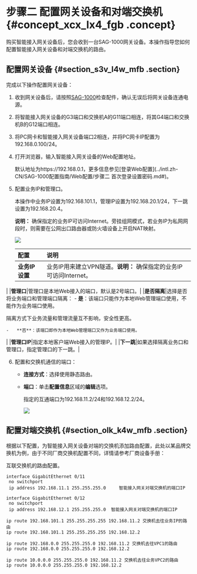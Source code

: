 # 步骤二 配置网关设备和对端交换机 {#concept_xcx_lx4_fgb .concept}

购买智能接入网关设备后，您会收到一台SAG-1000网关设备。本操作指导您如何配置智能接入网关设备和对端交换机的路由。

## 配置网关设备 {#section_s3v_l4w_mfb .section}

完成以下操作配置网关设备：

1.  收到网关设备后，请按照[SAG-1000](../intl.zh-CN/产品简介/智能接入网关硬件版设备/SAG-1000.md#)检查配件，确认无误后将网关设备连通电源。
2.  将智能接入网关设备的G3端口和交换机A的G11端口相连，将其G4端口和交换机B的G12端口相连。
3.  将PC网卡和智能接入网关设备端口2相连，并将PC网卡IP配置为192.168.0.100/24。
4.  打开浏览器，输入智能接入网关设备的Web配置地址。

    默认地址为https://192.168.0.1，更多信息参见[登录Web配置](../intl.zh-CN/SAG-1000配置指南/Web配置/步骤二 首次登录设置密码.md#)。

5.  配置业务IP和管理口。

    本操作中业务IP设置为192.168.101.1，管理IP设置为192.168.20.1/24，下一跳设置为192.168.20.4。

    **说明：** 确保指定的业务IP可访问Internet。旁挂组网模式，若业务IP为私网网段时，则需要在公网出口路由器或防火墙设备上开启NAT映射。

    ![](http://static-aliyun-doc.oss-cn-hangzhou.aliyuncs.com/assets/img/82227/156073862941191_zh-CN.png)

    |配置|说明|
    |:-|:-|
    |**业务IP设置**|业务IP用来建立VPN隧道。**说明：** 确保指定的业务IP可访问Internet。

|
    |**管理口**|管理口是本地Web接入的端口，默认是2号端口。|
    |**是否隔离**|选择是否将业务端口和管理端口隔离：    -   **是**：该端口只能作为本地Web管理端口使用，不能作为业务端口使用。

隔离方式下业务流量和管理流量互不影响，安全性更高。

    -   **否**：该端口即作为本地Web管理端口又作为业务端口使用。
|
    |**管理口IP**|指定本地客户端Web接入的管理IP。|
    |**下一跳**|如果选择隔离业务口和管理口，指定管理口的下一跳。|

6.  配置和交换机通信的端口：
    -   **连接方式**：选择使用静态路由。
    -   **端口**：单击**配置信息**区域的**编辑**选项。

        指定的互通端口为192.168.11.2/24和192.168.12.2/24。

        ![](http://static-aliyun-doc.oss-cn-hangzhou.aliyuncs.com/assets/img/82227/156073862935025_zh-CN.png)


## 配置对端交换机 {#section_olk_k4w_mfb .section}

根据以下配置，为智能接入网关设备对端的交换机添加路由配置，此处以某品牌交换机为例，由于不同厂商交换机配置不同，详情请参考厂商设备手册：

互联交换机的路由配置。

```
interface GigabitEthernet 0/11
 no switchport
 ip address 192.168.11.1 255.255.255.0     智能接入网关对端交换机的端口IP

interface GigabitEthernet 0/12
 no switchport
 ip address 192.168.12.1 255.255.255.0  智能接入网关对端交换机的端口IP

ip route 192.168.101.1 255.255.255.255 192.168.11.2 交换机去往业务IP的路由
ip route 192.168.101.1 255.255.255.255 192.168.12.2 

ip route 192.168.0.0 255.255.255.0 192.168.11.2 交换机去往VPC1的路由
ip route 192.168.0.0 255.255.255.0 192.168.12.2 

ip route 10.0.0.0 255.255.255.0 192.168.11.2 交换机去往业务VPC2的路由
ip route 10.0.0.0 255.255.255.0 192.168.12.2 

```

